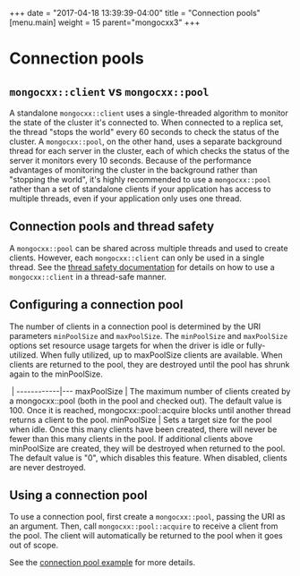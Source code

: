 +++
date = "2017-04-18 13:39:39-04:00"
title = "Connection pools"
[menu.main]
  weight = 15
  parent="mongocxx3"
+++

# Connection pools

## `mongocxx::client` vs `mongocxx::pool`

A standalone `mongocxx::client` uses a single-threaded algorithm to
monitor the state of the cluster it's connected to. When connected to a
replica set, the thread "stops the world" every 60 seconds to check the
status of the cluster. A `mongocxx::pool`, on the other hand, uses a
separate background thread for each server in the cluster, each of which
checks the status of the server it monitors every 10 seconds. Because of
the performance advantages of monitoring the cluster in the background 
rather than "stopping the world", it's highly recommended to use a
`mongocxx::pool` rather than a set of standalone clients if your
application has access to multiple threads, even if your application only
uses one thread.

## Connection pools and thread safety

A `mongocxx::pool` can be shared across multiple threads and used to create
clients. However, each `mongocxx::client` can only be used in a single
thread. See the [thread safety documentation](../thread-safety/) for
details on how to use a `mongocxx::client` in a thread-safe manner.

## Configuring a connection pool

The number of clients in a connection pool is determined by the URI
parameters `minPoolSize` and `maxPoolSize`. The `minPoolSize` and
`maxPoolSize` options set resource usage targets for when the driver is
idle or fully-utilized.  When fully utilized, up to maxPoolSize clients
are available. When clients are returned to the pool, they are destroyed
until the pool has shrunk again to the minPoolSize.

‌‌            | 
------------|---
maxPoolSize | The maximum number of clients created by a mongocxx::pool (both in the pool and checked out). The default value is 100. Once it is reached, mongocxx::pool::acquire blocks until another thread returns a client to the pool.
minPoolSize | Sets a target size for the pool when idle.  Once this many clients have been created, there will never be fewer than this many clients in the pool. If additional clients above minPoolSize are created, they will be destroyed when returned to the pool. The default value is "0", which disables this feature. When disabled, clients are never destroyed.

## Using a connection pool

To use a connection pool, first create a `mongocxx::pool`, passing the URI
as an argument. Then, call `mongocxx::pool::acquire` to receive a client
from the pool. The client will automatically be returned to the pool when
it goes out of scope.

See the [connection pool example](https://github.com/mongodb/mongo-cxx-driver/blob/master/examples/mongocxx/pool.cpp)
for more details.
